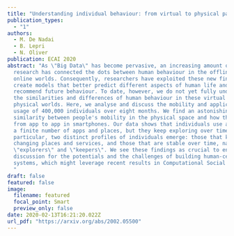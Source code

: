 ```yaml
---
title: "Understanding individual behaviour: from virtual to physical patterns"
publication_types:
  - "1"
authors:
  - M. De Nadai
  - B. Lepri
  - N. Oliver
publication: ECAI 2020
abstract: "As \"Big Data\" has become pervasive, an increasing amount of
  research has connected the dots between human behaviour in the offline and
  online worlds. Consequently, researchers have exploited these new findings to
  create models that better predict different aspects of human life and
  recommend future behaviour. To date, however, we do not yet fully understand
  the similarities and differences of human behaviour in these virtual and
  physical worlds. Here, we analyse and discuss the mobility and application
  usage of 400,000 individuals over eight months. We find an astonishing
  similarity between people's mobility in the physical space and how they move
  from app to app in smartphones. Our data shows that individuals use and visit
  a finite number of apps and places, but they keep exploring over time. In
  particular, two distinct profiles of individuals emerge: those that keep
  changing places and services, and those that are stable over time, named as
  \"explorers\" and \"keepers\". We see these findings as crucial to enrich a
  discussion for the potentials and the challenges of building human-centric AI
  systems, which might leverage recent results in Computational Social Science.
  "
draft: false
featured: false
image:
  filename: featured
  focal_point: Smart
  preview_only: false
date: 2020-02-13T16:21:20.022Z
url_pdf: "https://arxiv.org/abs/2002.05500"
---
```

